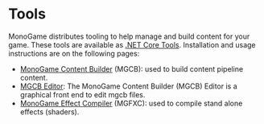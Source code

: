 # Tools

MonoGame distributes tooling to help manage and build content for your game.
These tools are available as [.NET Core Tools](https://docs.microsoft.com/en-us/dotnet/core/tools/global-tools).
Installation and usage instructions are on the following pages:

- [MonoGame Content Builder](mgcb.md) (MGCB): used to build content pipeline content.
- [MGCB Editor](mgcb_editor.md): The MonoGame Content Builder (MGCB) Editor is a graphical front end to edit mgcb files.
- [MonoGame Effect Compiler](mgfxc.md) (MGFXC): used to compile stand alone effects (shaders).
